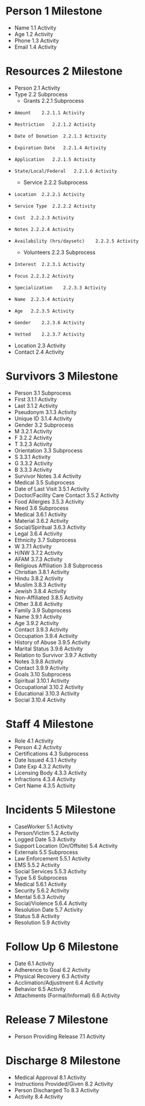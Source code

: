 
# Person	1	Milestone

* Name	1.1	Activity
* Age	1.2	Activity
* Phone	1.3	Activity
* Email	1.4	Activity

# Resources	2	Milestone
* Person	2.1	Activity
* Type	2.2	Subprocess
  * Grants	2.2.1	Subprocess
*     Amount	2.2.1.1	Activity
*     Restriction	2.2.1.2	Activity
*     Date of Donation	2.2.1.3	Activity
*     Expiration Date	2.2.1.4	Activity
*     Application	2.2.1.5	Activity
*     State/Local/Federal	2.2.1.6	Activity
  * Service	2.2.2	Subprocess
*     Location	2.2.2.1	Activity
*     Service Type	2.2.2.2	Activity
*     Cost	2.2.2.3	Activity
*     Notes	2.2.2.4	Activity
*     Availability (hrs/daysetc)	2.2.2.5	Activity
   * Volunteers	2.2.3	Subprocess
*     Interest	2.2.3.1	Activity
*     Focus	2.2.3.2	Activity
*     Specialization	2.2.3.3	Activity
*     Name	2.2.3.4	Activity
*     Age	2.2.3.5	Activity
*     Gender	2.2.3.6	Activity
*     Vetted	2.2.3.7	Activity
* Location	2.3	Activity
* Contact	2.4	Activity

# Survivors	3	Milestone
* Person	3.1	Subprocess
*   First	3.1.1	Activity
*   Last	3.1.2	Activity
*   Pseudonym	3.1.3	Activity
*   Unique ID	3.1.4	Activity
* Gender	3.2	Subprocess
*   M	3.2.1	Activity
*   F	3.2.2	Activity
*   T	3.2.3	Activity
* Orientation	3.3	Subprocess
*   S	3.3.1	Activity
*   G	3.3.2	Activity
*   B	3.3.3	Activity
* Survivor Notes	3.4	Activity
* Medical	3.5	Subprocess
*   Date of Last Visit	3.5.1	Activity
*   Doctor/Facility Care Contact	3.5.2	Activity
*   Food Allergies	3.5.3	Activity
* Need	3.6	Subprocess
*   Medical	3.6.1	Activity
*   Material	3.6.2	Activity
*   Social/Spiritual	3.6.3	Activity
*   Legal	3.6.4	Activity
* Ethnicity	3.7	Subprocess
*   W	3.7.1	Activity
*   H/NW	3.7.2	Activity
*   AFAM	3.7.3	Activity
* Religious Affiliation	3.8	Subprocess
*   Christian	3.8.1	Activity
*   Hindu	3.8.2	Activity
*   Muslim	3.8.3	Activity
*   Jewish	3.8.4	Activity
*   Non-Affiliated	3.8.5	Activity
*   Other	3.8.6	Activity
* Family	3.9	Subprocess
*   Name	3.9.1	Activity
*   Age	3.9.2	Activity
*   Contact	3.9.3	Activity
*   Occupation	3.9.4	Activity
*   History of Abuse	3.9.5	Activity
*   Marital Status	3.9.6	Activity
*   Relation to Survivor	3.9.7	Activity
*   Notes	3.9.8	Activity
*   Contact	3.9.9	Activity
* Goals	3.10	Subprocess
*   Spiritual	3.10.1	Activity
*   Occupational	3.10.2	Activity
*   Educational	3.10.3	Activity
*   Social	3.10.4	Activity

# Staff	4	Milestone
* Role	4.1	Activity
* Person	4.2	Activity
* Certifications	4.3	Subprocess
*   Date Issued	4.3.1	Activity
*   Date Exp	4.3.2	Activity
*   Licensing Body	4.3.3	Activity
*   Infractions	4.3.4	Activity
*   Cert Name	4.3.5	Activity

# Incidents	5	Milestone
* CaseWorker	5.1	Activity
* Person/Victim	5.2	Activity
* Logged Date	5.3	Activity
* Support Location (On/Offsite)	5.4	Activity
* Externals	5.5	Subprocess
*   Law Enforcement	5.5.1	Activity
*   EMS	5.5.2	Activity
*   Social Services	5.5.3	Activity
* Type	5.6	Subprocess
*   Medical	5.6.1	Activity
*   Security	5.6.2	Activity
*   Mental	5.6.3	Activity
*   Social/Violence	5.6.4	Activity
* Resolution Date	5.7	Activity
* Status	5.8	Activity
* Resolution	5.9	Activity

# Follow Up	6	Milestone
* Date	6.1	Activity
* Adherence to Goal	6.2	Activity
* Physical Recovery	6.3	Activity
* Acclimation/Adjustment	6.4	Activity
* Behavior	6.5	Activity
* Attachments (Formal/Informal)	6.6	Activity

# Release	7	Milestone
* Person Providing Release	7.1	Activity

# Discharge	8	Milestone
* Medical Approval	8.1	Activity
* Instructions Provided/Given	8.2	Activity
* Person Discharged To	8.3	Activity
* Activity	8.4	Activity
